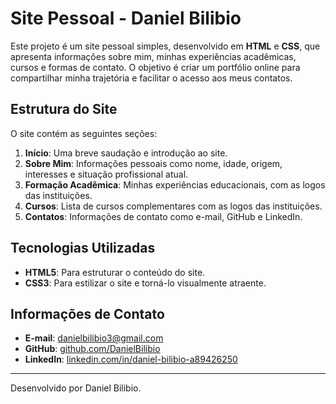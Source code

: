 # Site Pessoal - Daniel Bilibio

Este projeto é um site pessoal simples, desenvolvido em **HTML** e **CSS**, que apresenta informações sobre mim, minhas experiências acadêmicas, cursos e formas de contato. O objetivo é criar um portfólio online para compartilhar minha trajetória e facilitar o acesso aos meus contatos.

## Estrutura do Site

O site contém as seguintes seções:

1. **Início**: Uma breve saudação e introdução ao site.
2. **Sobre Mim**: Informações pessoais como nome, idade, origem, interesses e situação profissional atual.
3. **Formação Acadêmica**: Minhas experiências educacionais, com as logos das instituições.
4. **Cursos**: Lista de cursos complementares com as logos das instituições.
5. **Contatos**: Informações de contato como e-mail, GitHub e LinkedIn.

## Tecnologias Utilizadas

- **HTML5**: Para estruturar o conteúdo do site.
- **CSS3**: Para estilizar o site e torná-lo visualmente atraente.

## Informações de Contato

- **E-mail**: danielbilibio3@gmail.com
- **GitHub**: [github.com/DanielBilibio](https://github.com/DanielBilibio)
- **LinkedIn**: [linkedin.com/in/daniel-bilibio-a89426250](https://www.linkedin.com/in/daniel-bilibio-a89426250)

---

Desenvolvido por Daniel Bilibio.
